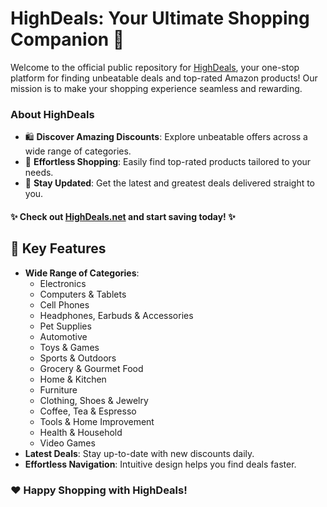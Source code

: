 # HighDeals: Your Ultimate Shopping Companion 🛒

Welcome to the official public repository for [HighDeals](https://highdeals.net), your one-stop platform for finding unbeatable deals and top-rated Amazon products! Our mission is to make your shopping experience seamless and rewarding.

### About HighDeals
- 🛍 **Discover Amazing Discounts**: Explore unbeatable offers across a wide range of categories.
- 🔎 **Effortless Shopping**: Easily find top-rated products tailored to your needs.
- 🌟 **Stay Updated**: Get the latest and greatest deals delivered straight to you.

#### ✨ **Check out [HighDeals.net](https://highdeals.net) and start saving today!** ✨

## 🌟 Key Features
- **Wide Range of Categories**: 
  - Electronics  
  - Computers & Tablets  
  - Cell Phones  
  - Headphones, Earbuds & Accessories  
  - Pet Supplies  
  - Automotive  
  - Toys & Games  
  - Sports & Outdoors  
  - Grocery & Gourmet Food  
  - Home & Kitchen  
  - Furniture  
  - Clothing, Shoes & Jewelry  
  - Coffee, Tea & Espresso  
  - Tools & Home Improvement  
  - Health & Household  
  - Video Games  
- **Latest Deals**: Stay up-to-date with new discounts daily.  
- **Effortless Navigation**: Intuitive design helps you find deals faster.  

### ❤️ Happy Shopping with HighDeals!  

